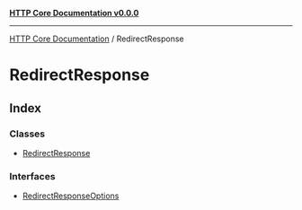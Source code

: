 [**HTTP Core Documentation v0.0.0**](../README.md)

***

[HTTP Core Documentation](../modules.md) / RedirectResponse

# RedirectResponse

## Index

### Classes

- [RedirectResponse](classes/RedirectResponse.md)

### Interfaces

- [RedirectResponseOptions](interfaces/RedirectResponseOptions.md)
